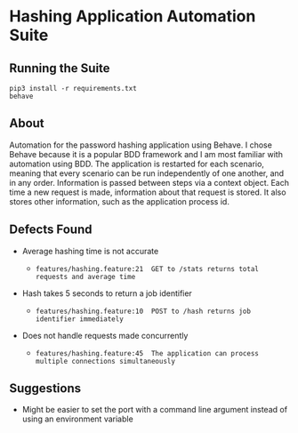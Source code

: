 # Hashing Application Automation Suite

## Running the Suite

    pip3 install -r requirements.txt
    behave

## About

Automation for the password hashing application using Behave. I chose Behave because it is a popular BDD framework and I am most familiar with automation using BDD. The application is restarted for each scenario, meaning that every scenario can be run independently of one another, and in any order. Information is passed between steps via a context object. Each time a new request is made, information about that request is stored. It also stores other information, such as the application process id.

## Defects Found

- Average hashing time is not accurate
  -     features/hashing.feature:21  GET to /stats returns total requests and average time
- Hash takes 5 seconds to return a job identifier
  -     features/hashing.feature:10  POST to /hash returns job identifier immediately
- Does not handle requests made concurrently
  -     features/hashing.feature:45  The application can process multiple connections simultaneously

## Suggestions

- Might be easier to set the port with a command line argument instead of using an environment variable
